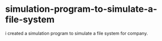 # simulation-program-to-simulate-a-file-system
i created a simulation program to simulate a file system for company.
